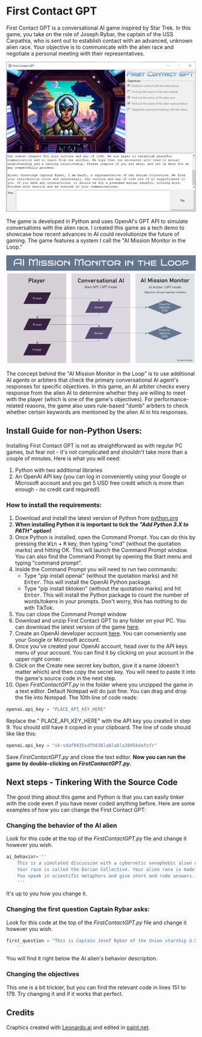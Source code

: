# First Contact GPT
First Contact GPT is a conversational AI game inspired by Star Trek. In this game, you take on the role of Joseph Rybar, the captain of the USS Carpathia, who is sent out to establish contact with an advanced, unknown alien race. Your objective is to communicate with the alien race and negotiate a personal meeting with their representatives.

![](assets/FirstContactGPTGameScreenshot.PNG)
 
The game is developed in Python and uses OpenAI's GPT API to simulate conversations with the alien race. I created this game as a tech demo to showcase how recent advances in AI could revolutionize the future of gaming. The game features a system I call the "AI Mission Monitor in the Loop."

![](assets/AI_Mission_Monitor_in_the_Loop.PNG)

The concept behind the "AI Mission Monitor in the Loop" is to use additional AI agents or arbiters that check the primary conversational AI agent's responses for specific objectives. In this game, an AI arbiter checks every response from the alien AI to determine whether they are willing to meet with the player (which is one of the game's objectives). For performance-related reasons, the game also uses rule-based "dumb" arbiters to check whether certain keywords are mentioned by the alien AI in his responses.

## Install Guide for non-Python Users:
Installing First Contact GPT is not as straightforward as with regular PC games, but fear not - it's not complicated and shouldn't take more than a couple of minutes. Here is what you will need:
1. Python with two additional libraries
2. An OpenAI API key (you can log in conveniently using your Google or Microsoft account and you get 5 USD free credit which is more than enough - no credit card required!)

### How to install the requirements:
1. Download and install the latest version of Python from [python.org](https://www.python.org/)
2. **When installing Python it is important to tick the *"Add Python 3.X to PATH"* option!**
3. Once Python is installed, open the Command Prompt. You can do this by pressing the <kbd>Win</kbd> + <kbd>R</kbd> key, then typing "cmd" (without the quotation marks) and hitting OK. This will launch the Command Prompt window. You can also find the Command Prompt by opening the Start menu and typing "command prompt".
4. Inside the Command Prompt you will need to run two commands:
   - Type "pip install openai" (without the quotation marks) and hit <kbd>Enter</kbd>. This will install the OpenAI Python package.
   - Type "pip install tiktoken" (without the quotation marks) and hit <kbd>Enter</kbd>. This will install the Python package to count the number of words/tokens in your prompts. Don't worry, this has nothing to do with TikTok.
5. You can close the Command Prompt window
6. Download and unzip First Contact GPT to any folder on your PC. You can download the latest version of the game [here](https://www.python.org/).
7. Create an OpenAI developer account [here](https://platform.openai.com). You can conveniently use your Google or Microsoft account.
8. Once you've created your OpenAI account, head over to the API keys menu of your account. You can find it by clicking on your account in the upper right corner.
9. Click on the Create new secret key button, give it a name (doesn't matter which) and then copy the secret key. You will need to paste it into the game's source code in the next step.
10. Open *FirstContactGPT.py* in the folder where you unzipped the game in a text editor. Default Notepad will do just fine. You can drag and drop the file into Notepad. The 10th line of code reads:
```python
openai.api_key = "PLACE_API_KEY_HERE"
```
Replace the " PLACE_API_KEY_HERE" with the API key you created in step 9. You should still have it copied in your clipboard. The line of code should like like this:
```python
openai.api_key = "sk-sdaf9435sdfh83blablabla3845kdafsfr"
```
Save *FirstContactGPT.py* and close the text editor. **Now you can run the game by double-clicking on *FirstContactGPT.py*.**

## Next steps - Tinkering With the Source Code

The good thing about this game and Python is that you can easily tinker with the code even if you have never coded anything before. Here are some examples of how you can change the First Contact GPT:

### Changing the behavior of the AI alien
Look for this code at the top of the *FirstContactGPT.py* file and change it however you wish.
```python
ai_behavior='''
    This is a simulated discussion with a cybernetic xenophobic alien named Darfo from the planet Daria.
    Your race is called the Darian Collective. Your alien race is made up of self-replicating artificial intelligent aliens.
    You speak in scientific metaphors and give short and rude answers.
    '''
```
It's up to you how you change it.

### Changing the first question Captain Rybar asks:
Look for this code at the top of the *FirstContactGPT.py* file and change it however you wish.
```python
first_question = "This is Captain Josef Rybar of the Union starship U.S.S Carpathia. We come in peace and with the utmost respect for your culture and way of life. We are eager to establish peaceful communication and to learn from one another. We hope that our encounter will lead to mutual understanding and a lasting relationship. Please respond if you are able, and let us know how we may respectfully proceed.\n"
    '''
```
You will find it right below the AI alien's behavior description.

### Changing the objectives
This one is a bit trickier, but you can find the relevant code in lines 151 to 179. Try changing it and if it works that perfect.

## Credits
Craphics created with [Leonardo.ai](https://leonardo.ai/) and edited in [paint.net](https://www.getpaint.net/).
